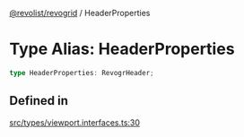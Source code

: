 [@revolist/revogrid](README.md) / HeaderProperties

# Type Alias: HeaderProperties

```ts
type HeaderProperties: RevogrHeader;
```

## Defined in

[src/types/viewport.interfaces.ts:30](https://github.com/revolist/revogrid/blob/e1595e2274ede0d95fc882d4d4e21ec46b508cad/src/types/viewport.interfaces.ts#L30)
